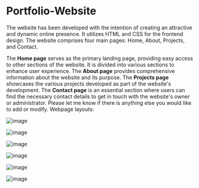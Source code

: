 # Portfolio-Website
The website has been developed with the intention of creating an attractive and dynamic online presence. It utilizes HTML and CSS for the frontend design.
The website comprises four main pages: Home, About, Projects, and Contact.

The **Home page** serves as the primary landing page, providing easy access to other sections of the website. It is divided into various sections to enhance user experience.
The **About page** provides comprehensive information about the website and its purpose.
The **Projects page** showcases the various projects developed as part of the website's development.
The **Contact page** is an essential section where users can find the necessary contact details to get in touch with the website's owner or administrator.
Please let me know if there is anything else you would like to add or modify.
Webpage layouts:  

![image](https://github.com/komalbhat06/Portfolio-Website-/assets/68904706/6210fd97-4acb-4a01-b1ec-8fc7aaee6238)

![image](https://github.com/komalbhat06/Portfolio-Website-/assets/68904706/7890594d-ef43-4c6e-8d94-078b9ae4fb1d)

![image](https://github.com/komalbhat06/Portfolio-Website-/assets/68904706/f3d261be-dba1-4c2c-b705-f102e82d3823)

![image](https://github.com/komalbhat06/Portfolio-Website-/assets/68904706/8a325704-8626-49ca-9065-3a70189a1988)

![image](https://github.com/komalbhat06/Portfolio-Website-/assets/68904706/bc0a69e8-6fde-4a29-b119-9d2f173ac5f9)

![image](https://github.com/komalbhat06/Portfolio-Website-/assets/68904706/a5c5bbbb-31c0-4106-bac8-be7df55e330e)


